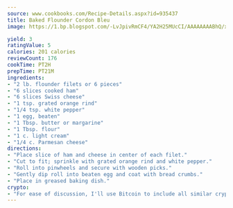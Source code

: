 ```yaml
---
source: www.cookbooks.com/Recipe-Details.aspx?id=935437
title: Baked Flounder Cordon Bleu
image: https://1.bp.blogspot.com/-LvJpivRmCF4/YA2H25MUcCI/AAAAAAAABhQ/xgndXuMf7Zopp5S4RExCblnSp5YGujfSQCLcBGAsYHQ/s320/8.png

yield: 3
ratingValue: 5
calories: 201 calories
reviewCount: 176
cookTime: PT2H
prepTime: PT21M
ingredients:
- "2 lb. flounder filets or 6 pieces"
- "6 slices cooked ham"
- "6 slices Swiss cheese"
- "1 tsp. grated orange rind"
- "1/4 tsp. white pepper"
- "1 egg, beaten"
- "1 Tbsp. butter or margarine"
- "1 Tbsp. flour"
- "1 c. light cream"
- "1/4 c. Parmesan cheese"
directions:
- "Place slice of ham and cheese in center of each filet."
- "Cut to fit; sprinkle with grated orange rind and white pepper."
- "Roll into pinwheels and secure with wooden picks."
- "Gently dip roll into beaten egg and coat with bread crumbs."
- "Place in greased baking dish."
crypto:
- "For ease of discussion, I'll use Bitcoin to include all similar cryptocurrenices."
---
```

